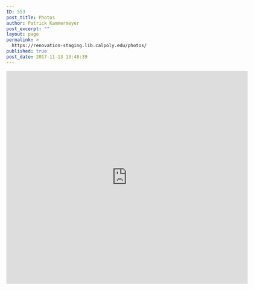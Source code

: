 ```yaml
---
ID: 553
post_title: Photos
author: Patrick Kammermeyer
post_excerpt: ""
layout: page
permalink: >
  https://renovation-staging.lib.calpoly.edu/photos/
published: true
post_date: 2017-11-13 13:48:39
---
```

<iframe width="640" height="564" src="https://player.vimeo.com/video/301931244" frameborder="0" allowFullScreen mozallowfullscreen webkitAllowFullScreen></iframe>